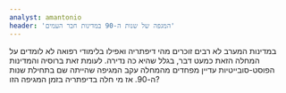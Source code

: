 ```yaml
---
analyst: amantonio
header: 'המגפה של שנות ה-90 במדינות חבר העמים'
---
```


במדינות המערב לא רבים זוכרים מהי דיפתריה ואפילו בלימודי רפואה לא לומדים על המחלה הזאת כמעט דבר, בגלל שהיא כה נדירה. לעומת זאת ברוסיה והמדינות הפוסט-סובייטיות עדיין מפחדים מהמחלה עקב המגיפה שהייתה שם בתחילת שנות ה-90. אז מי חלה בדיפתריה בזמן המגיפה הזו?
